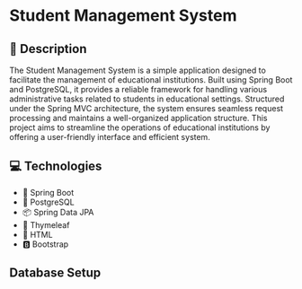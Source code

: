 # Student Management System

## 📖  Description

The Student Management System is a simple application designed to facilitate the management of educational institutions. Built using Spring Boot and PostgreSQL, 
it provides a reliable framework for handling various administrative tasks related to students in educational settings. Structured under the Spring MVC architecture, the system ensures seamless request processing and maintains a well-organized application structure. This project aims to streamline the operations of educational institutions by offering a user-friendly interface and efficient system.

## 💻  Technologies

- 🌱 Spring Boot
- 🐘 PostgreSQL
- 📦 Spring Data JPA
- 🍃 Thymeleaf
- 📄 HTML
- 🅱️ Bootstrap

## Database Setup


